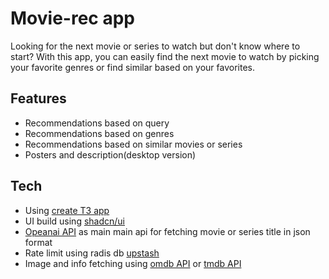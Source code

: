 # Movie-rec app

Looking for the next movie or series to watch but don't know where to start? With this app, you can easily find the next movie to watch by picking your favorite genres or find similar based on your favorites.

## Features

- Recommendations based on query
- Recommendations based on genres
- Recommendations based on similar movies or series
- Posters and description(desktop version)

## Tech

- Using [create T3 app](https://create.t3.gg/)
- UI build using [shadcn/ui](https://ui.shadcn.com/examples/dashboard)
- [Opeanai API](https://github.com/openai/openai-node) as main main api for fetching movie or series title in json format
- Rate limit using radis db [upstash](https://upstash.com/)
- Image and info fetching using [omdb API](https://omdbapi.com/) or [tmdb API](https://developers.themoviedb.org/3/getting-started)
